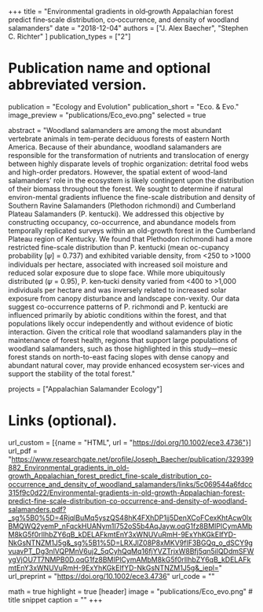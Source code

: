 +++
title = "Environmental gradients in old‐growth Appalachian forest predict fine‐scale distribution, co‐occurrence, and density of woodland salamanders"
date = "2018-12-04"
authors = ["J. Alex Baecher", "Stephen C. Richter" ]
publication_types = ["2"]

# Publication name and optional abbreviated version.
publication = "Ecology and Evolution"
publication_short = "Eco. & Evo."
image_preview = "publications/Eco_evo.png"
selected = true

abstract = "Woodland salamanders are among the most abundant vertebrate animals in tem-perate deciduous forests of eastern North America. Because of their abundance, woodland  salamanders  are  responsible  for  the  transformation  of  nutrients  and translocation  of  energy  between  highly  disparate  levels  of  trophic  organization: detrital food webs and high-order predators. However, the spatial extent of wood-land salamanders’ role in the ecosystem is likely contingent upon the distribution of their  biomass throughout  the  forest.  We sought  to  determine  if  natural  environ-mental  gradients  influence  the  fine-scale  distribution  and  density  of  Southern Ravine Salamanders (Plethodon richmondi) and Cumberland Plateau Salamanders (P. kentucki). We addressed this objective by constructing occupancy, co-occurrence, and  abundance  models  from  temporally  replicated  surveys  within  an  old-growth forest  in  the  Cumberland  Plateau  region  of  Kentucky.  We  found  that  Plethodon richmondi had  a more restricted fine-scale distribution than  P. kentucki (mean oc-cupancy probability [𝜓] = 0.737) and exhibited variable density, from <250 to >1000 individuals per hectare, associated with increased soil moisture and reduced solar exposure due to slope face. While more ubiquitously distributed (𝜓 = 0.95), P. ken‐tucki density varied from <400 to >1,000 individuals per hectare and was inversely related to increased solar exposure from  canopy disturbance and landscape con-vexity. Our data suggest co-occurrence patterns of P. richmondi and P. kentucki are influenced  primarily by abiotic conditions within  the  forest, and  that  populations likely  occur independently and  without  evidence of biotic  interaction.  Given  the critical role that  woodland salamanders play in the  maintenance  of forest health, regions  that  support  large  populations  of  woodland  salamanders,  such  as  those highlighted in this study—mesic forest stands on north-to-east facing slopes with dense canopy and abundant natural cover, may provide enhanced ecosystem ser-vices and support the stability of the total forest."

projects = ["Appalachian Salamander Ecology"]

# Links (optional).
url_custom = [{name = "HTML", url = "https://doi.org/10.1002/ece3.4736"}]
url_pdf = "https://www.researchgate.net/profile/Joseph_Baecher/publication/329399882_Environmental_gradients_in_old-growth_Appalachian_forest_predict_fine-scale_distribution_co-occurrence_and_density_of_woodland_salamanders/links/5c069544a6fdcc315f9c0d22/Environmental-gradients-in-old-growth-Appalachian-forest-predict-fine-scale-distribution-co-occurrence-and-density-of-woodland-salamanders.pdf?_sg%5B0%5D=4RjqlBuMq5yszQS48hK4FXhDP1jj5DenXCoFCexKhtAcw0lxBMQWQ2yemP_nFqckHUANym1I752oS5b4AqJayw.oqG1fz8BMIPlCymAMbM8kG5f0rIlhbZY6qB_kDELAFkmtEnY3xWNUVuRmH-9ExYhKGkEIfYD-NkGsNTNZM1J5g&_sg%5B1%5D=LRXJlZ08P8xMKV9fIF3BGQq_o_dSCY9gvuavPT_Dg3nlVQPMnV6uj2_5qCyhQqMq16fjYVZTrjxW8Bfj5qn5ilQDdmSFWygVjOU7T7NMPB0D.oqG1fz8BMIPlCymAMbM8kG5f0rIlhbZY6qB_kDELAFkmtEnY3xWNUVuRmH-9ExYhKGkEIfYD-NkGsNTNZM1J5g&_iepl="
url_preprint = "https://doi.org/10.1002/ece3.4736"
url_code = ""

math = true
highlight = true
[header]
image = "publications/Eco_evo.png" # title snippet
caption = ""
+++
